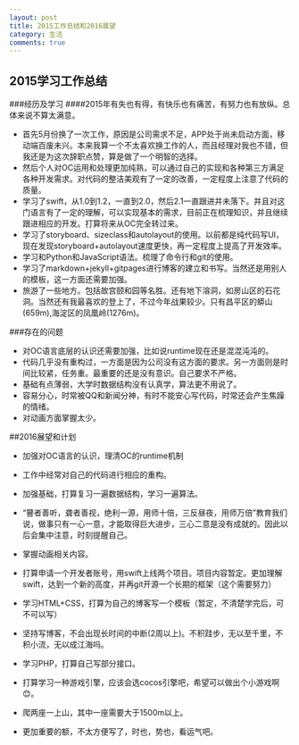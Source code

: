 ```yaml
---
layout: post
title: 2015工作总结和2016展望
category: 生活
comments: true
---
```



## 2015学习工作总结

###经历及学习
####2015年有失也有得，有快乐也有痛苦，有努力也有放纵。总体来说不算太满意。
+ 首先5月份换了一次工作，原因是公司需求不足，APP处于尚未启动方面，移动端百废未兴。本来我算一个不太喜欢换工作的人，而且经理对我也不错，但我还是为这次辞职点赞，算是做了一个明智的选择。
+ 然后个人对OC运用和处理更加纯熟，可以通过自己的实现和各种第三方满足各种开发需求。对代码的整洁美观有了一定的改善，一定程度上注意了代码的质量。
+ 学习了swift，从1.0到1.2，一直到2.0，然后2.1一直跟进并未落下。并且对这门语言有了一定的理解，可以实现基本的需求，目前正在梳理知识，并且继续跟进相应的开发。打算将来从OC完全转过来。
+ 学习了storyboard、sizeclass和autolayout的使用。以前都是纯代码写UI，现在发现storyboard+autolayout速度更快，再一定程度上提高了开发效率。
+ 学习和Python和JavaScript语法。梳理了命令行和git的使用。
+ 学习了markdown+jekyll+gitpages进行博客的建立和书写。当然还是用别人的模板，这一方面还需要加强。
+ 旅游了一些地方。包括故宫颐和园等名胜。还有地下溶洞，如房山区的石花洞。当然还有我最喜欢的登上了，不过今年战果较少。只有昌平区的蟒山(659m),海淀区的凤凰岭(1276m)。

###存在的问题
+ 对OC语言底层的认识还需要加强，比如说runtime现在还是混混沌沌的。
+ 代码几乎没有重构过，一方面是因为公司没有这方面的要求。另一方面则是时间比较紧，任务重。最重要的还是没有意识。自己要求不严格。
+ 基础有点薄弱，大学时数据结构没有认真学，算法更不用说了。
+ 容易分心，时常被QQ和新闻分神，有时不能安心写代码，时常还会产生焦躁的情绪。
+ 对动画方面掌握太少。

##2016展望和计划

+ 加强对OC语言的认识，理清OC的runtime机制
+ 工作中经常对自己的代码进行相应的重构。
+ 加强基础，打算复习一遍数据结构，学习一遍算法。
+ “瞽者善听，聋者善视，绝利一源，用师十倍，三反昼夜，用师万倍”教育我们说，做事只有一心一意，才能取得巨大进步，三心二意是没有成就的。因此以后会集中注意，时刻提醒自己。
+ 掌握动画相关内容。
+ 打算申请一个开发者账号，用swift上线两个项目。项目内容暂定。更加理解swift，达到一个新的高度，并再git开源一个长期的框架（这个需要努力）
+ 学习HTML+CSS，打算为自己的博客写一个模板（暂定，不清楚学完后，可不可以写）
+ 坚持写博客，不会出现长时间的中断(2周以上)。不积跬步，无以至千里，不积小流，无以成江海吗。

+ 学习PHP，打算自己写部分接口。
+ 打算学习一种游戏引擎，应该会选cocos引擎吧，希望可以做出个小游戏啊😊。
+ 爬两座一上山，其中一座需要大于1500m以上。
+ 更加重要的额，不太方便写了，时也，势也，看运气吧。




